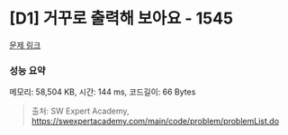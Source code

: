 # [D1] 거꾸로 출력해 보아요 - 1545 

[문제 링크](https://swexpertacademy.com/main/code/problem/problemDetail.do?contestProbId=AV2gbY0qAAQBBAS0) 

### 성능 요약

메모리: 58,504 KB, 시간: 144 ms, 코드길이: 66 Bytes



> 출처: SW Expert Academy, https://swexpertacademy.com/main/code/problem/problemList.do
